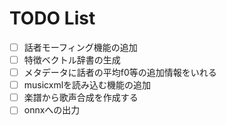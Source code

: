 # TODO List
- [ ] 話者モーフィング機能の追加
- [ ] 特徴ベクトル辞書の生成
- [ ] メタデータに話者の平均f0等の追加情報をいれる
- [ ] musicxmlを読み込む機能の追加
- [ ] 楽譜から歌声合成を作成する
- [ ] onnxへの出力